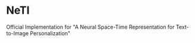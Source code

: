 # NeTI
Official Implementation for "A Neural Space-Time Representation for Text-to-Image Personalization"
